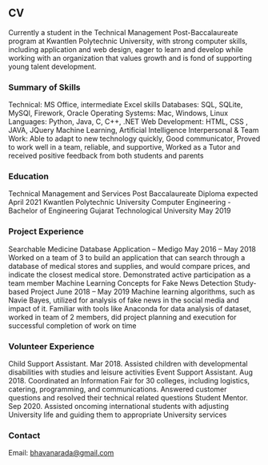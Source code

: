 ## CV

Currently a student in the Technical Management Post-Baccalaureate program at Kwantlen Polytechnic University, with strong computer skills, including application and web design, eager to learn and develop while working with an organization that values growth and is fond of supporting young talent development.

### Summary of Skills 

Technical: MS Office, intermediate Excel skills 
Databases: SQL, SQLite, MySQl, Firework, Oracle 
Operating Systems: Mac, Windows, Linux 
Languages: Python, Java, C, C++, .NET 
Web Development: HTML, CSS , JAVA, JQuery Machine Learning, Artificial Intelligence 
Interpersonal & Team Work: Able to adapt to new technology quickly, Good communicator, Proved to work well in a team, reliable, and supportive, Worked as a Tutor and received positive feedback from both students and parents

### Education
Technical Management and Services Post Baccalaureate Diploma expected April 2021
Kwantlen Polytechnic University
Computer Engineering - Bachelor of Engineering
Gujarat Technological University May 2019
### Project Experience
Searchable Medicine Database Application – Medigo May 2016 – May 2018 Worked on a team of 3 to build an application that can search through a database of medical stores and supplies, and would compare prices, and indicate the closest medical store. Demonstrated active participation as a team member
Machine Learning Concepts for Fake News Detection
Study-based Project June 2018 – May 2019 Machine learning algorithms, such as Navie Bayes, utilized for analysis of fake news in the social media and impact of it. Familiar with tools like Anaconda for data analysis of dataset, worked in team of 2 members, did project planning and execution for successful completion of work on time
### Volunteer Experience
Child Support Assistant. Mar 2018. Assisted children with developmental disabilities with studies and leisure activities
Event Support Assistant. Aug 2018. Coordinated an Information Fair for 30 colleges, including logistics, catering, programming, and communications. Answered customer questions and resolved their technical related questions
Student Mentor. Sep 2020. Assisted oncoming international students with adjusting University life and guiding them to appropriate University services

### Contact

Email: bhavanarada@gmail.com

